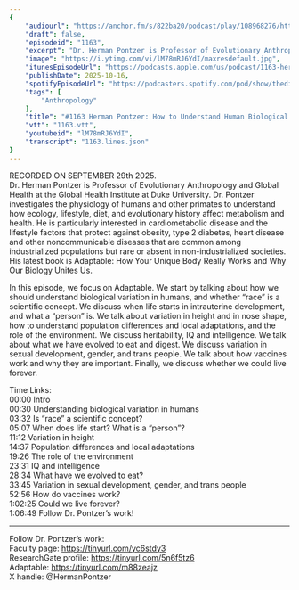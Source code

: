 ```yaml
---
{
	"audiourl": "https://anchor.fm/s/822ba20/podcast/play/108968276/https%3A%2F%2Fd3ctxlq1ktw2nl.cloudfront.net%2Fstaging%2F2025-8-29%2F04ef3533-5cb3-20ae-6057-e0e137987eeb.m4a",
	"draft": false,
	"episodeid": "1163",
	"excerpt": "Dr. Herman Pontzer is Professor of Evolutionary Anthropology and Global Health at the Global Health Institute at Duke University. Dr. Pontzer investigates the physiology of humans and other primates to understand how ecology, lifestyle, diet, and evolutionary history affect metabolism and health. He is particularly interested in cardiometabolic disease and the lifestyle factors that protect against obesity, type 2 diabetes, heart disease and other noncommunicable diseases that are common among industrialized populations but rare or absent in non-industrialized societies. His latest book is Adaptable: How Your Unique Body Really Works and Why Our Biology Unites Us.",
	"image": "https://i.ytimg.com/vi/lM78mRJ6YdI/maxresdefault.jpg",
	"itunesEpisodeUrl": "https://podcasts.apple.com/us/podcast/1163-herman-pontzer-how-to-understand-human-biological/id1451347236?i=1000732181688&uo=4",
	"publishDate": 2025-10-16,
	"spotifyEpisodeUrl": "https://podcasters.spotify.com/pod/show/thedissenter/episodes/1163-Herman-Pontzer-How-to-Understand-Human-Biological-Variation-Race--Height--Gender--and-More-e38rusk",
	"tags": [
		"Anthropology"
	],
	"title": "#1163 Herman Pontzer: How to Understand Human Biological Variation: \"Race\", Height, Gender, and More",
	"vtt": "1163.vtt",
	"youtubeid": "lM78mRJ6YdI",
	"transcript": "1163.lines.json"
}
---
```

RECORDED ON SEPTEMBER 29th 2025.  
Dr. Herman Pontzer is Professor of Evolutionary Anthropology and Global Health at the Global Health Institute at Duke University. Dr. Pontzer investigates the physiology of humans and other primates to understand how ecology, lifestyle, diet, and evolutionary history affect metabolism and health. He is particularly interested in cardiometabolic disease and the lifestyle factors that protect against obesity, type 2 diabetes, heart disease and other noncommunicable diseases that are common among industrialized populations but rare or absent in non-industrialized societies. His latest book is Adaptable: How Your Unique Body Really Works and Why Our Biology Unites Us.

In this episode, we focus on Adaptable. We start by talking about how we should understand biological variation in humans, and whether “race” is a scientific concept. We discuss when life starts in intrauterine development, and what a “person” is. We talk about variation in height and in nose shape, how to understand population differences and local adaptations, and the role of the environment. We discuss heritability, IQ and intelligence. We talk about what we have evolved to eat and digest. We discuss variation in sexual development, gender, and trans people. We talk about how vaccines work and why they are important. Finally, we discuss whether we could live forever.

Time Links:  
<time>00:00</time> Intro  
<time>00:30</time> Understanding biological variation in humans  
<time>03:32</time> Is “race” a scientific concept?  
<time>05:07</time> When does life start? What is a “person”?  
<time>11:12</time> Variation in height  
<time>14:37</time> Population differences and local adaptations  
<time>19:26</time> The role of the environment  
<time>23:31</time> IQ and intelligence  
<time>28:34</time> What have we evolved to eat?  
<time>33:45</time> Variation in sexual development, gender, and trans people  
<time>52:56</time> How do vaccines work?  
<time>1:02:25</time> Could we live forever?  
<time>1:06:49</time> Follow Dr. Pontzer’s work!

---

Follow Dr. Pontzer’s work:  
Faculty page: https://tinyurl.com/yc6stdy3  
ResearchGate profile: https://tinyurl.com/5n6f5tz6  
Adaptable: https://tinyurl.com/m88zeajz  
X handle: @HermanPontzer
